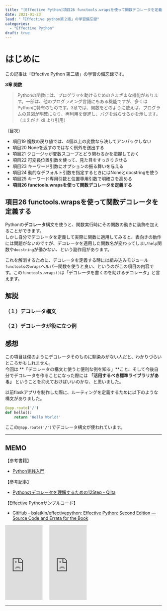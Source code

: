 ```yaml
---
title: "[Effective Python]項目26 functools.wrapsを使って関数デコレータを定義する"
date: 2021-01-23
lead: "「Effective python第２版」の学習備忘録"
categories:
  - "Effective Python"
draft: true
---
```


# はじめに
この記事は「Effective Python 第二版」の学習の備忘録です。

**3章 関数**  
>Pythonの関数には、プログラマを助けるためのさまざまな機能があります。一部は、他のプログラミング言語にもある機能ですが、多くはPythonに特有のものです。3章では、関数をどのように使えば、プログラムの意図が明確になり、再利用を促進し、バグを減らせるかを示します。（まえがき xii より引用）

（目次）
- 項目19 複数の戻り値では、4個以上の変数なら決してアンパックしない
- 項目20 Noneを返すのではなく例外を送出する
- 項目21 クロージャが変数スコープとどう関わるかを把握しておく
- 項目22 可変長位置引数を使って、見た目をすっきりさせる
- 項目23 キーワード引数にオプションの振る舞いを与える
- 項目24 動的なデフォルト引数を指定するときにはNoneとdocstringを使う
- 項目25 キーワード専用引数と位置専用引数で明確さを高める
- **項目26 functools.wrapsを使って関数デコレータを定義する**



## 項目26 functools.wrapsを使って関数デコレータを定義する
Pythonの**デコレータ**構文を使うと、関数実行時にその関数の動きに装飾を加えることができます。  
しかし自分でデコレータを定義して実際に関数に適用してみると、表向きの動作には問題がないのですが、デコレータを適用した関数名が変わってしまい`help`関数や`docstring`が働かない、という副作用があります。  

これを解消するために、デコレータを定義する時には組み込みモジュール`functools`の`wraps`ヘルパー関数を使うと良い、というのがこの項目の内容です。この`functools.wraps()`は「デコレータを書くのを助けるデコレータ」と言えます。

## 解説

### （１）デコレータ構文

### （２）デコレータが役に立つ例

## 感想
この項目は僕のようにデコレータそのものに馴染みがない人だと、わかりづらいところかもしれません。  
今回は **「デコレータの構文と使うと便利な例を知る」**こと、そして今後自分でデコレータを作ることになった際には **「活用するべき標準ライブラリがある」** ということを抑えておけばいいのかな、と思いました。

以前flaskアプリを制作した際に、ルーティングを定義するために以下のような構文がありました。

```python
@app.route('/')
def hello():
    return 'Hello World!'
```

ここの`@app.route('/')`でデコレータ構文が使われています。


---
## MEMO
【参考書籍】
- [Python実践入門](https://www.amazon.co.jp/Python%E5%AE%9F%E8%B7%B5%E5%85%A5%E9%96%80-%E8%A8%80%E8%AA%9E%E3%81%AE%E5%8A%9B%E3%82%92%E5%BC%95%E3%81%8D%E5%87%BA%E3%81%97%E3%80%81%E9%96%8B%E7%99%BA%E5%8A%B9%E7%8E%87%E3%82%92%E9%AB%98%E3%82%81%E3%82%8B-WEB-PRESS-plus-ebook/dp/B0842JDVBZ)

【参考記事】
- [Pythonのデコレータを理解するための12Step - Qiita](https://qiita.com/_rdtr/items/d3bc1a8d4b7eb375c368)

【Effective Pythonサンプルコード】
- [GitHub - bslatkin/effectivepython: Effective Python: Second Edition — Source Code and Errata for the Book](https://github.com/bslatkin/effectivepython)

<iframe style="width:120px;height:240px;" marginwidth="0" marginheight="0" scrolling="no" frameborder="0" src="https://rcm-fe.amazon-adsystem.com/e/cm?ref=qf_sp_asin_til&t=massasquash08-22&m=amazon&o=9&p=8&l=as1&IS1=1&detail=1&asins=4873119170&linkId=b01ad363c615cc9408dfcc360b1a85de&bc1=ffffff&amp;lt1=_top&fc1=333333&lc1=0066c0&bg1=ffffff&f=ifr"></iframe>
　
<iframe style="width:120px;height:240px;" marginwidth="0" marginheight="0" scrolling="no" frameborder="0" src="https://rcm-fe.amazon-adsystem.com/e/cm?ref=qf_sp_asin_til&t=massasquash08-22&m=amazon&o=9&p=8&l=as1&IS1=1&detail=1&asins=B0842JDVBZ&linkId=25d949cbd1c5fb4187836e2a7ab30cb3&bc1=ffffff&amp;lt1=_top&fc1=333333&lc1=0066c0&bg1=ffffff&f=ifr"></iframe>

---